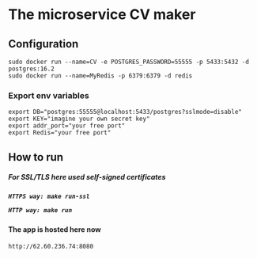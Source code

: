 # The microservice CV maker 

<h2>Configuration</h2>

```
sudo docker run --name=CV -e POSTGRES_PASSWORD=55555 -p 5433:5432 -d postgres:16.2
sudo docker run --name=MyRedis -p 6379:6379 -d redis
```

<h3>Export env variables</h3>

```
export DB="postgres:55555@localhost:5433/postgres?sslmode=disable" 
export KEY="imagine your own secret key"
export addr_port="your free port"
export Redis="your free port"
```

<h2>How to run</h2>
<h5>For SSL/TLS here used self-signed certificates<h5>

``` HTTPS way: make run-ssl ```

``` HTTP way: make run ```

<h4>The app is hosted here now</h4>

```
http://62.60.236.74:8080
```
